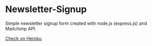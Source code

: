# Newsletter-Signup
Simple newsletter signup form created with node.js (express.js) and Mailchimp API.


[Check on Heroku](https://newsletter-signup-mj.herokuapp.com/)